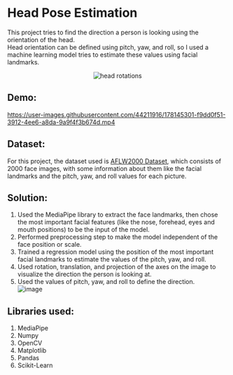 # Head Pose Estimation
This project tries to find the direction a person is looking using the orientation of the head.  
Head orientation can be defined using pitch, yaw, and roll, so I used a machine learning model tries to estimate these values using facial landmarks.
<p align="center"> <img alt="head rotations" src="https://user-images.githubusercontent.com/44211916/177429857-0021ef17-c7bd-4584-874e-e3e8a5ccbf85.png"></p>

## Demo:
https://user-images.githubusercontent.com/44211916/178145301-f9dd0f51-3912-4ee6-a8da-9a9f4f3b674d.mp4



## Dataset:  
For this project, the dataset used is <a href=http://www.cbsr.ia.ac.cn/users/xiangyuzhu/projects/3DDFA/Database/AFLW2000-3D.zip>AFLW2000 Dataset</a>, which consists of 2000 face images, with some information about them like the facial landmarks and the pitch, yaw, and roll values for each picture.

## Solution:
1. Used the MediaPipe library to extract the face landmarks, then chose the most important facial features (like the nose, forehead, eyes and mouth positions) to be the input of the model.
2. Performed preprocessing step to make the model independent of the face position or scale.
3. Trained a regression model using the position of the most important facial landmarks to estimate the values of the pitch, yaw, and roll.
4. Used rotation, translation, and projection of the axes on the image to visualize the direction the person is looking at.
5. Used the values of pitch, yaw, and roll to define the direction.  
![image](https://user-images.githubusercontent.com/44211916/178109988-79c72995-fdc3-4a96-a8be-10b9288d21aa.png)


## Libraries used:
1. MediaPipe
2. Numpy
3. OpenCV
4. Matplotlib
5. Pandas
6. Scikit-Learn
